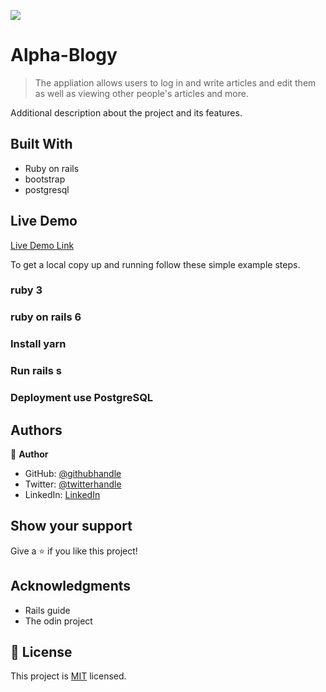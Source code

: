 
![](https://img.shields.io/badge/alphablogy-blueviolet)

# Alpha-Blogy

> The appliation allows users to log in and write articles and edit them as well as viewing other people's articles and more.

Additional description about the project and its features.

## Built With

- Ruby on rails
- bootstrap
- postgresql

## Live Demo

[Live Demo Link](https://alphablogy.herokuapp.com/)



To get a local copy up and running follow these simple example steps.

### ruby 3

### ruby on rails 6

### Install yarn

### Run rails s

### Deployment use PostgreSQL



## Authors

👤 **Author**

- GitHub: [@githubhandle](https://github.com/Shaher-11)
- Twitter: [@twitterhandle](https://twitter.com/ShaherShamroukh/)
- LinkedIn: [LinkedIn](https://www.linkedin.com/in/shaher-shamroukh/)

## Show your support

Give a ⭐️ if you like this project!

## Acknowledgments

- Rails guide
- The odin project

## 📝 License

This project is [MIT](lic.url) licensed.
